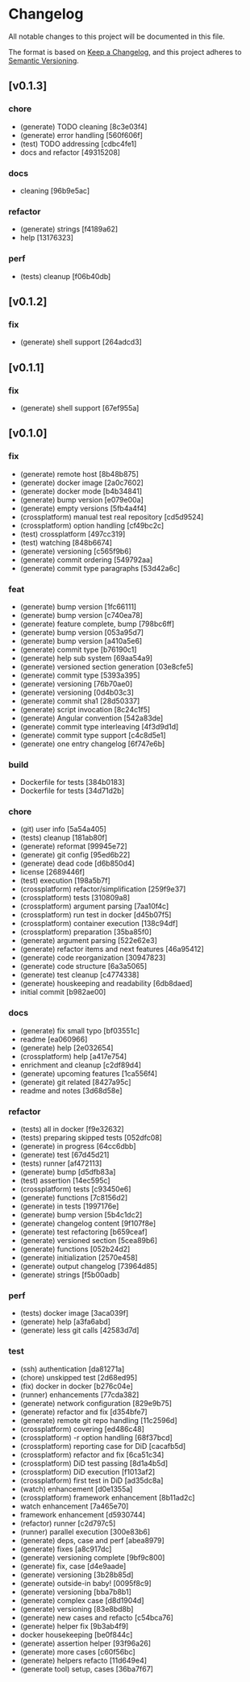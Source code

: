 # Changelog

All notable changes to this project will be documented in this file.

The format is based on [Keep a Changelog](https://keepachangelog.com/en/1.1.0/),
and this project adheres to [Semantic Versioning](https://semver.org/spec/v2.0.0.html).

## [v0.1.3]

### chore

- (generate) TODO cleaning [8c3e03f4]
- (generate) error handling [560f606f]
- (test) TODO addressing [cdbc4fe1]
- docs and refactor [49315208]

### docs

- cleaning [96b9e5ac]

### refactor

- (generate) strings [f4189a62]
- help [13176323]

### perf

- (tests) cleanup [f06b40db]

## [v0.1.2]

### fix

- (generate) shell support [264adcd3]

## [v0.1.1]

### fix

- (generate) shell support [67ef955a]

## [v0.1.0]

### fix

- (generate) remote host [8b48b875]
- (generate) docker image [2a0c7602]
- (generate) docker mode [b4b34841]
- (generate) bump version [e079e00a]
- (generate) empty versions [5fb4a4f4]
- (crossplatform) manual test real repository [cd5d9524]
- (crossplatform) option handling [cf49bc2c]
- (test) crossplatform [497cc319]
- (test) watching [848b6674]
- (generate) versioning [c565f9b6]
- (generate) commit ordering [549792aa]
- (generate) commit type paragraphs [53d42a6c]

### feat

- (generate) bump version [1fc66111]
- (generate) bump version [c740ea78]
- (generate) feature complete, bump [798bc6ff]
- (generate) bump version [053a95d7]
- (generate) bump version [a410a5e6]
- (generate) commit type [b76190c1]
- (generate) help sub system [69aa54a9]
- (generate) versioned section generation [03e8cfe5]
- (generate) commit type [5393a395]
- (generate) versioning [76b70ae0]
- (generate) versioning [0d4b03c3]
- (generate) commit sha1 [28d50337]
- (generate) script invocation [8c24c1f5]
- (generate) Angular convention [542a83de]
- (generate) commit type interleaving [4f3d9d1d]
- (generate) commit type support [c4c8d5e1]
- (generate) one entry changelog [6f747e6b]

### build

- Dockerfile for tests [384b0183]
- Dockerfile for tests [34d71d2b]

### chore

- (git) user info [5a54a405]
- (tests) cleanup [181ab80f]
- (generate) reformat [99945e72]
- (generate) git config [95ed6b22]
- (generate) dead code [d6b850d4]
- license [2689446f]
- (test) execution [198a5b7f]
- (crossplatform) refactor/simplification [259f9e37]
- (crossplatform) tests [310809a8]
- (crossplatform) argument parsing [7aa10f4c]
- (crossplatform) run test in docker [d45b07f5]
- (crossplatform) container execution [138c94df]
- (crossplatform) preparation [35ba85f0]
- (generate) argument parsing [522e62e3]
- (generate) refactor items and next features [46a95412]
- (generate) code reorganization [30947823]
- (generate) code structure [6a3a5065]
- (generate) test cleanup [c4774338]
- (generate) houskeeping and readability [6db8daed]
- initial commit [b982ae00]

### docs

- (generate) fix small typo [bf03551c]
- readme [ea060966]
- (generate) help [2e032654]
- (crossplatform) help [a417e754]
- enrichment and cleanup [c2df89d4]
- (generate) upcoming features [1ca556f4]
- (generate) git related [8427a95c]
- readme and notes [3d68d58e]

### refactor

- (tests) all in docker [f9e32632]
- (tests) preparing skipped tests [052dfc08]
- (generate) in progress [64cc6dbb]
- (generate) test [67d45d21]
- (tests) runner [af472113]
- (generate) bump [d5dfb83a]
- (test) assertion [14ec595c]
- (crossplatform) tests [c93450e6]
- (generate) functions [7c8156d2]
- (generate) in tests [1997176e]
- (generate) bump version [5b4c1dc2]
- (generate) changelog content [9f107f8e]
- (generate) test refactoring [b659ceaf]
- (generate) versioned section [5cea89b6]
- (generate) functions [052b24d2]
- (generate) initialization [2570e458]
- (generate) output changelog [73964d85]
- (generate) strings [f5b00adb]

### perf

- (tests) docker image [3aca039f]
- (generate) help [a3fa6abd]
- (generate) less git calls [42583d7d]

### test

- (ssh) authentication [da81271a]
- (chore) unskipped test [2d68ed95]
- (fix) docker in docker [b276c04e]
- (runner) enhancements [77cda382]
- (generate) network configuration [829e9b75]
- (generate) refactor and fix [d354bfe7]
- (generate) remote git repo handling [11c2596d]
- (crossplatform) covering [ed486c48]
- (crossplatform) -r option handling [68f37bcd]
- (crossplatform) reporting case for DiD [cacafb5d]
- (crossplatform) refactor and fix [6ca51c34]
- (crossplatform) DiD test passing [8d1a4b5d]
- (crossplatform) DiD execution [f1013af2]
- (crossplatform) first test in DiD [ad35dc8a]
- (watch) enhancement [d0e1355a]
- (crossplatform) framework enhancement [8b11ad2c]
- watch enhancement [7a465e70]
- framework enhancement [d5930744]
- (refactor) runner [c2d797c5]
- (runner) parallel execution [300e83b6]
- (generate) deps, case and perf [abea8979]
- (generate) fixes [a8c917dc]
- (generate) versioning complete [9bf9c800]
- (generate) fix, case [d4e9aade]
- (generate) versioning [3b28b85d]
- (generate) outside-in baby! [0095f8c9]
- (generate) versioning [bba7b8b1]
- (generate) complex case [d8d1904d]
- (generate) versioning [83e8bd8b]
- (generate) new cases and refacto [c54bca76]
- (generate) helper fix [9b3ab4f9]
- docker housekeeping [be0f844c]
- (generate) assertion helper [93f96a26]
- (generate) more cases [c60f56bc]
- (generate) helpers refacto [11d649e4]
- (generate tool) setup, cases [36ba7f67]
